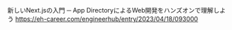 新しいNext.jsの入門 ─ App DirectoryによるWeb開発をハンズオンで理解しよう
https://eh-career.com/engineerhub/entry/2023/04/18/093000